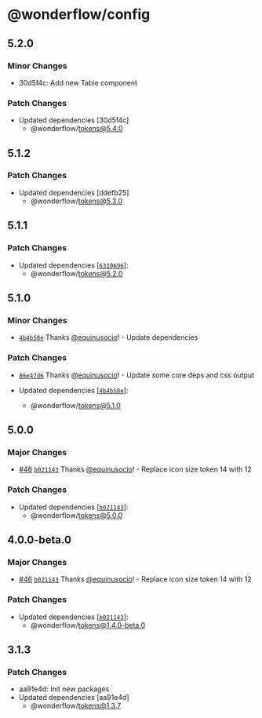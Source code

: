 # @wonderflow/config

## 5.2.0

### Minor Changes

- 30d5f4c: Add new Table component

### Patch Changes

- Updated dependencies [30d5f4c]
  - @wonderflow/tokens@5.4.0

## 5.1.2

### Patch Changes

- Updated dependencies [ddefb25]
  - @wonderflow/tokens@5.3.0

## 5.1.1

### Patch Changes

- Updated dependencies [[`6319696`](https://github.com/wonderflow-bv/wanda/commit/63196963b4de52351e6b9631f97c2004d789ce6d)]:
  - @wonderflow/tokens@5.2.0

## 5.1.0

### Minor Changes

- [`4b4b58e`](https://github.com/wonderflow-bv/wanda/commit/4b4b58e6918e550b43a3bd134e906e36eac4d270) Thanks [@equinusocio](https://github.com/equinusocio)! - Update dependencies

### Patch Changes

- [`86e47d6`](https://github.com/wonderflow-bv/wanda/commit/86e47d665b7949f9d47a8b5c3c765ef40354214e) Thanks [@equinusocio](https://github.com/equinusocio)! - Update some core deps and css output

- Updated dependencies [[`4b4b58e`](https://github.com/wonderflow-bv/wanda/commit/4b4b58e6918e550b43a3bd134e906e36eac4d270)]:
  - @wonderflow/tokens@5.1.0

## 5.0.0

### Major Changes

- [#46](https://github.com/wonderflow-bv/wanda/pull/46) [`b021143`](https://github.com/wonderflow-bv/wanda/commit/b0211437f7d67e2f7e3dfe78ceadba15c69787f9) Thanks [@equinusocio](https://github.com/equinusocio)! - Replace icon size token 14 with 12

### Patch Changes

- Updated dependencies [[`b021143`](https://github.com/wonderflow-bv/wanda/commit/b0211437f7d67e2f7e3dfe78ceadba15c69787f9)]:
  - @wonderflow/tokens@5.0.0

## 4.0.0-beta.0

### Major Changes

- [#46](https://github.com/wonderflow-bv/wanda/pull/46) [`b021143`](https://github.com/wonderflow-bv/wanda/commit/b0211437f7d67e2f7e3dfe78ceadba15c69787f9) Thanks [@equinusocio](https://github.com/equinusocio)! - Replace icon size token 14 with 12

### Patch Changes

- Updated dependencies [[`b021143`](https://github.com/wonderflow-bv/wanda/commit/b0211437f7d67e2f7e3dfe78ceadba15c69787f9)]:
  - @wonderflow/tokens@1.4.0-beta.0

## 3.1.3

### Patch Changes

- aa91e4d: Init new packages
- Updated dependencies [aa91e4d]
  - @wonderflow/tokens@1.3.7
